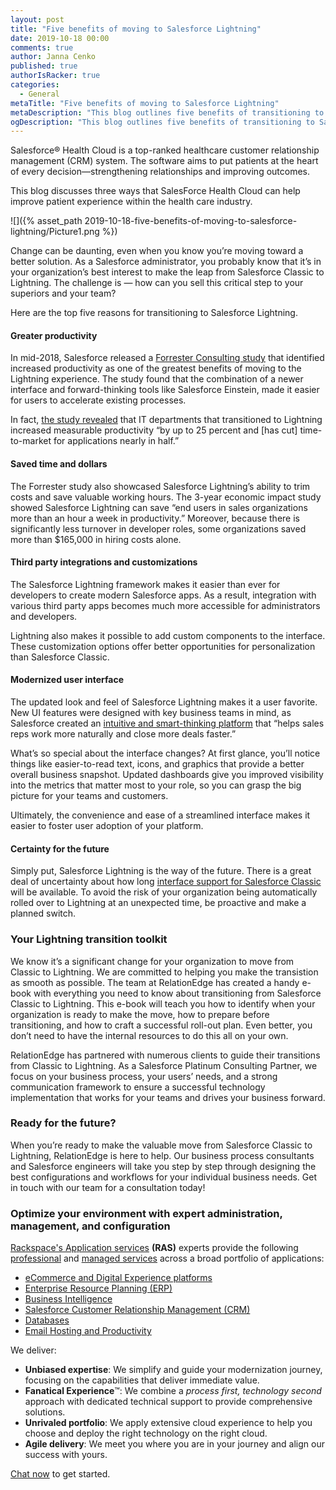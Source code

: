 ```yaml
---
layout: post
title: "Five benefits of moving to Salesforce Lightning"
date: 2019-10-18 00:00
comments: true
author: Janna Cenko
published: true
authorIsRacker: true
categories:
  - General
metaTitle: "Five benefits of moving to Salesforce Lightning"
metaDescription: "This blog outlines five benefits of transitioning to Salesforce Lightning."
ogDescription: "This blog outlines five benefits of transitioning to Salesforce Lightning."
---
```


Salesforce&reg; Health Cloud is a top-ranked healthcare customer relationship management (CRM) system. 
The software aims to put patients at the heart of every decision&mdash;strengthening
relationships and improving outcomes.

This blog discusses three ways that SalesForce Health Cloud can help 
improve patient experience within the health care industry.

<!-- more -->
![]({% asset_path 2019-10-18-five-benefits-of-moving-to-salesforce-lightning/Picture1.png %})

Change can be daunting, even when you know you’re moving toward a better solution. 
As a Salesforce administrator, you probably know that it’s in your organization’s 
best interest to make the leap from Salesforce Classic to Lightning. The challenge is &mdash; how can you sell this critical step to your superiors and your team? 

Here are the top five reasons for transitioning to Salesforce Lightning.


#### Greater productivity

In mid-2018, Salesforce released a [Forrester Consulting study](https://www.prnewswire.com/news-releases/total-economic-impact-study-on-salesforce-lightning-shows-341-percent-return-on-investment-over-three-years-300661371.html) that identified increased productivity as one of the greatest benefits of moving to the Lightning experience. The study found that the combination of a newer interface and forward-thinking tools like Salesforce Einstein, made it easier for users to accelerate existing processes. 

In fact, [the study revealed](https://www.prnewswire.com/news-releases/total-economic-impact-study-on-salesforce-lightning-shows-341-percent-return-on-investment-over-three-years-300661371.html) that IT departments that transitioned to Lightning increased measurable productivity “by up to 25 percent and [has cut] time-to-market for applications nearly in half.”

#### Saved time and dollars

The Forrester study also showcased Salesforce Lightning’s ability to trim costs and save valuable working hours. The 3-year economic impact study showed Salesforce Lightning can save “end users in sales organizations more than an hour a week in productivity.” Moreover, because there is significantly less turnover in developer roles, some organizations saved more than $165,000 in hiring costs alone.

#### Third party integrations and customizations

The Salesforce Lightning framework makes it easier than ever for developers to create modern Salesforce apps. As a result, integration with various third party apps becomes much more accessible for administrators and developers.

Lightning also makes it possible to add custom components to the interface. These customization options offer better opportunities for personalization than Salesforce Classic.

#### Modernized user interface

The updated look and feel of Salesforce Lightning makes it a user favorite. New UI features were designed with key business teams in mind, as Salesforce created an [intuitive and smart-thinking platform](https://releasenotes.docs.salesforce.com/en-us/spring16/release-notes/rn_lex.htm) that “helps sales reps work more naturally and close more deals faster.” 

What’s so special about the interface changes? At first glance, you’ll notice things like easier-to-read text, icons, and graphics that provide a better overall business snapshot. Updated dashboards give you improved visibility into the metrics that matter most to your role, so you can grasp the big picture for your teams and customers. 

Ultimately, the convenience and ease of a streamlined interface makes it easier to foster user adoption of your platform.

#### Certainty for the future

Simply put, Salesforce Lightning is the way of the future. There is a great deal of uncertainty about how long [interface support for Salesforce Classic](https://tech.co/crm-software/salesforce-lightning-vs-classic-compared) will be available. To avoid the risk of your organization being automatically rolled over to Lightning at an unexpected time, be proactive and make a planned switch.

### Your Lightning transition toolkit

We know it’s a significant change for your organization to move from Classic to Lightning. We are committed to helping you make the transistion as smooth as possible. The team at RelationEdge has created a handy e-book with everything you need to know about transitioning from Salesforce Classic to Lightning. This e-book will teach you how to identify when your organization is ready to make the move, how to prepare before transitioning, and how to craft a successful roll-out plan. Even better, you don’t need to have the internal resources to do this all on your own. 

RelationEdge has partnered with numerous clients to guide their transitions from Classic to Lightning. As a Salesforce Platinum Consulting Partner, we focus on your business process, your users’ needs, and a strong communication framework to ensure a successful technology implementation that works for your teams and drives your business forward.

### Ready for the future?

When you’re ready to make the valuable move from Salesforce Classic to Lightning, RelationEdge is here to help. Our business process consultants and Salesforce engineers will take you step by step through designing the best configurations and workflows for your individual business needs. Get in touch with our team for a consultation today!


### Optimize your environment with expert administration, management, and configuration

[Rackspace's Application services](https://www.rackspace.com/application-management/managed-services)
**(RAS)** experts provide the following [professional](https://www.rackspace.com/application-management/professional-services)
and
[managed services](https://www.rackspace.com/application-management/managed-services) across
a broad portfolio of applications:

- [eCommerce and Digital Experience platforms](https://www.rackspace.com/ecommerce-digital-experience)
- [Enterprise Resource Planning (ERP)](https://www.rackspace.com/erp)
- [Business Intelligence](https://www.rackspace.com/business-intelligence)
- [Salesforce Customer Relationship Management (CRM)](https://www.rackspace.com/salesforce-managed-services)
- [Databases](https://www.rackspace.com/dba-services)
- [Email Hosting and Productivity](https://www.rackspace.com/email-hosting)

We deliver:

- **Unbiased expertise**: We simplify and guide your modernization journey,
focusing on the capabilities that deliver immediate value.
- **Fanatical Experience**&trade;: We combine a *process first, technology second*
approach with dedicated technical support to provide comprehensive solutions.
- **Unrivaled portfolio**: We apply extensive cloud experience to help you
choose and deploy the right technology on the right cloud.
- **Agile delivery**: We meet you where you are in your journey and align
our success with yours.

[Chat now](https://www.rackspace.com/#chat) to get started.

